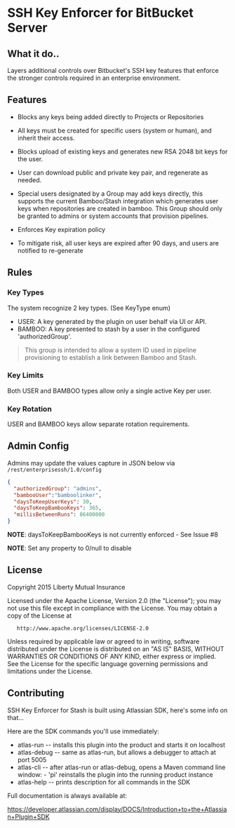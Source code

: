 # SSH Key Enforcer for BitBucket Server

## What it do..
Layers additional controls over Bitbucket's SSH key features that enforce the stronger controls required in an enterprise environment.

## Features
- Blocks any keys being added directly to Projects or Repositories

 - All keys must be created for specific users (system or human), and inherit their access.

- Blocks upload of existing keys and generates new RSA 2048 bit keys for the user.

 - User can download public and private key pair, and regenerate as needed.
 
 - Special users designated by a Group may add keys directly, this supports the current Bamboo/Stash integration which generates user keys when repositories are created in bamboo. This Group should only be granted to admins or system accounts that provision pipelines.

- Enforces Key expiration policy
 - To mitigate risk, all user keys are expired after 90 days, and users are notified to re-generate

## Rules
### Key Types
The system recognize 2 key types. (See KeyType enum)

- USER:  A key generated by the plugin on user behalf via UI or API.
- BAMBOO: A key presented to stash by a user in the configured 'authorizedGroup'. 
>This group is intended to allow a system ID used in pipeline provisioning to establish a link between Bamboo and Stash.

### Key Limits
Both USER and BAMBOO types allow only a single active Key per user.  

### Key Rotation
USER and BAMBOO keys allow separate rotation requirements.

## Admin Config
Admins may update the values capture in JSON below via `/rest/enterprisessh/1.0/config`

```json
{
  "authorizedGroup": "admins",
  "bambooUser":"bamboolinker",
  "daysToKeepUserKeys": 30,
  "daysToKeepBambooKeys": 365,
  "millisBetweenRuns": 86400000
}
```

**NOTE**: daysToKeepBambooKeys is not currently enforced - See Issue #8

**NOTE**: Set any property to 0/null to disable

## License
   Copyright 2015 Liberty Mutual Insurance

   Licensed under the Apache License, Version 2.0 (the "License");
   you may not use this file except in compliance with the License.
   You may obtain a copy of the License at

       http://www.apache.org/licenses/LICENSE-2.0

   Unless required by applicable law or agreed to in writing, software
   distributed under the License is distributed on an "AS IS" BASIS,
   WITHOUT WARRANTIES OR CONDITIONS OF ANY KIND, either express or implied.
   See the License for the specific language governing permissions and
   limitations under the License.


## Contributing
SSH Key Enforcer for Stash is built using Atlassian SDK, here's some info on that...



Here are the SDK commands you'll use immediately:

* atlas-run   -- installs this plugin into the product and starts it on localhost
* atlas-debug -- same as atlas-run, but allows a debugger to attach at port 5005
* atlas-cli   -- after atlas-run or atlas-debug, opens a Maven command line window:
                 - 'pi' reinstalls the plugin into the running product instance
* atlas-help  -- prints description for all commands in the SDK

Full documentation is always available at:

https://developer.atlassian.com/display/DOCS/Introduction+to+the+Atlassian+Plugin+SDK



